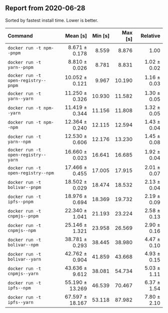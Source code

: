 ## Report from 2020-06-28

Sorted by fastest install time. Lower is better.


| Command | Mean [s] | Min [s] | Max [s] | Relative |
|:---|---:|---:|---:|---:|
| `docker run -t npm--pnpm` | 8.671 ± 0.178 | 8.559 | 8.876 | 1.00 |
| `docker run -t yarn--pnpm` | 8.810 ± 0.026 | 8.781 | 8.831 | 1.02 ± 0.02 |
| `docker run -t open-registry--pnpm` | 10.052 ± 0.121 | 9.967 | 10.190 | 1.16 ± 0.03 |
| `docker run -t yarn--yarn` | 11.250 ± 0.326 | 10.930 | 11.582 | 1.30 ± 0.05 |
| `docker run -t npm--yarn` | 11.419 ± 0.344 | 11.156 | 11.808 | 1.32 ± 0.05 |
| `docker run -t npm--npm` | 12.364 ± 0.240 | 12.115 | 12.594 | 1.43 ± 0.04 |
| `docker run -t yarn--npm` | 12.530 ± 0.606 | 12.176 | 13.230 | 1.45 ± 0.08 |
| `docker run -t open-registry--yarn` | 16.660 ± 0.023 | 16.641 | 16.685 | 1.92 ± 0.04 |
| `docker run -t open-registry--npm` | 17.466 ± 0.455 | 17.005 | 17.915 | 2.01 ± 0.07 |
| `docker run -t bolivar--pnpm` | 18.502 ± 0.029 | 18.474 | 18.532 | 2.13 ± 0.04 |
| `docker run -t ipfs--pnpm` | 18.976 ± 0.694 | 18.369 | 19.732 | 2.19 ± 0.09 |
| `docker run -t cnpmjs--pnpm` | 22.340 ± 1.041 | 21.193 | 23.224 | 2.58 ± 0.13 |
| `docker run -t cnpmjs--npm` | 25.146 ± 1.321 | 23.958 | 26.569 | 2.90 ± 0.16 |
| `docker run -t bolivar--npm` | 38.781 ± 0.293 | 38.445 | 38.980 | 4.47 ± 0.10 |
| `docker run -t bolivar--yarn` | 42.762 ± 0.904 | 41.859 | 43.668 | 4.93 ± 0.15 |
| `docker run -t cnpmjs--yarn` | 43.636 ± 9.612 | 38.081 | 54.734 | 5.03 ± 1.11 |
| `docker run -t ipfs--npm` | 55.190 ± 13.269 | 46.539 | 70.467 | 6.37 ± 1.54 |
| `docker run -t ipfs--yarn` | 67.597 ± 18.167 | 53.118 | 87.982 | 7.80 ± 2.10 |
